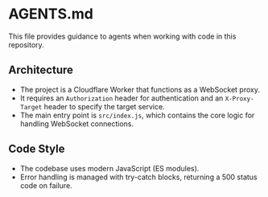 # AGENTS.md

This file provides guidance to agents when working with code in this repository.

## Architecture

- The project is a Cloudflare Worker that functions as a WebSocket proxy.
- It requires an `Authorization` header for authentication and an `X-Proxy-Target` header to specify the target service.
- The main entry point is `src/index.js`, which contains the core logic for handling WebSocket connections.

## Code Style

- The codebase uses modern JavaScript (ES modules).
- Error handling is managed with try-catch blocks, returning a 500 status code on failure.
